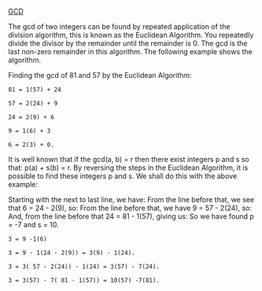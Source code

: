 [GCD](http://www-math.ucdenver.edu/~wcherowi/courses/m5410/exeucalg.html)

 The gcd of two integers can be found by repeated application of the division algorithm, this is known as the Euclidean Algorithm. You repeatedly divide the divisor by the remainder until the remainder is 0. The gcd is the last non-zero remainder in this algorithm. The following example shows the algorithm.

Finding the gcd of 81 and 57 by the Euclidean Algorithm:

```
81 = 1(57) + 24

57 = 2(24) + 9

24 = 2(9) + 6

9 = 1(6) + 3

6 = 2(3) + 0.
```

It is well known that if the gcd(a, b) = r then there exist integers p and s so that:
p(a) + s(b) = r.
By reversing the steps in the Euclidean Algorithm, it is possible to find these integers p and s. We shall do this with the above example:

Starting with the next to last line, we have:
From the line before that, we see that 6 = 24 - 2(9), so:
From the line before that, we have 9 = 57 - 2(24), so:
And, from the line before that 24 = 81 - 1(57), giving us:
So we have found p = -7 and s = 10.

```
3 = 9 -1(6)

3 = 9 - 1(24 - 2(9)) = 3(9) - 1(24).

3 = 3( 57 - 2(24)) - 1(24) = 3(57) - 7(24).

3 = 3(57) - 7( 81 - 1(57)) = 10(57) -7(81).
```
